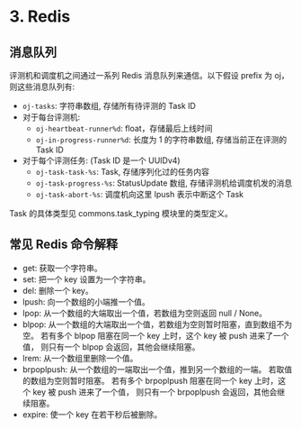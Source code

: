 3\. Redis
=========

## 消息队列

评测机和调度机之间通过一系列 Redis 消息队列来通信。以下假设
prefix 为 oj，则这些消息队列有:

- `oj-tasks`: 字符串数组, 存储所有待评测的 Task ID
- 对于每台评测机:
  - `oj-heartbeat-runner%d`: float，存储最后上线时间
  - `oj-in-progress-runner%d`: 长度为 1 的字符串数组, 存储当前正在评测的 Task ID
- 对于每个评测任务: (Task ID 是一个 UUIDv4)
  - `oj-task-task-%s`: Task, 存储序列化过的任务内容
  - `oj-task-progress-%s`: StatusUpdate 数组, 存储评测机给调度机发的消息
  - `oj-task-abort-%s`: 调度机向这里 lpush 表示中断这个 Task

Task 的具体类型见 commons.task_typing 模块里的类型定义。

## 常见 Redis 命令解释

- get: 获取一个字符串。
- set: 把一个 key 设置为一个字符串。
- del: 删除一个 key。
- lpush: 向一个数组的小端推一个值。
- lpop: 从一个数组的大端取出一个值，若数组为空则返回 null / None。
- blpop: 从一个数组的大端取出一个值，若数组为空则暂时阻塞，直到数组不为空。
  若有多个 blpop 阻塞在同一个 key 上时，这个 key 被 push 进来了一个值，
  则只有一个 blpop 会返回，其他会继续阻塞。
- lrem: 从一个数组里删除一个值。
- brpoplpush: 从一个数组的一端取出一个值，推到另一个数组的一端。
  若取值的数组为空则暂时阻塞。
  若有多个 brpoplpush 阻塞在同一个 key 上时，这个 key 被 push 进来了一个值，
  则只有一个 brpoplpush 会返回，其他会继续阻塞。
- expire: 使一个 key 在若干秒后被删除。
